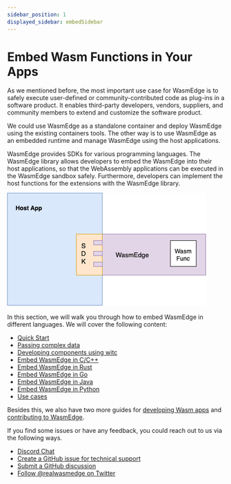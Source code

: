 ```yaml
---
sidebar_position: 1
displayed_sidebar: embedSidebar
---
```


# Embed Wasm Functions in Your Apps

As we mentioned before, the most important use case for WasmEdge is to safely execute user-defined or community-contributed code as plug-ins in a software product. It enables third-party developers, vendors, suppliers, and community members to extend and customize the software product.

We could use WasmEdge as a standalone container and deploy WasmEdge using the existing containers tools. The other way is to use WasmEdge as an embedded runtime and manage WasmEdge using the host applications.

WasmEdge provides SDKs for various programming languages. The WasmEdge library allows developers to embed the WasmEdge into their host applications, so that the WebAssembly applications can be executed in the WasmEdge sandbox safely. Furthermore, developers can implement the host functions for the extensions with the WasmEdge library.

![](embed_arch.png)

In this section, we will walk you through how to embed WasmEdge in different languages. We will cover the following content:

- [Quick Start](../category/quick-start)
- [Passing complex data](../category/passing-complex-data)
- [Developing components using witc](./witc)
- [Embed WasmEdge in C/C++](../category/c-sdk-for-embedding-wasm-functions)
- [Embed WasmEdge in Rust](../category/rust-sdk-for-embedding-wasm-functions)
- [Embed WasmEdge in Go](../category/go-sdk-for-embedding-wasm-functions)
- [Embed WasmEdge in Java](../category/java-sdk-for-embedding-wasm-functions)
- [Embed WasmEdge in Python](../category/python-sdk-for-embedding-wasm-functions)
- [Use cases](../category/use-cases)

Besides this, we also have two more guides for [developing Wasm apps](/develop/overview) and [contributing to WasmEdge](/contribute/overview).

If you find some issues or have any feedback, you could reach out to us via the following ways.

- [Discord Chat](https://discord.gg/U4B5sFTkFc)
- [Create a GitHub issue for technical support](https://github.com/WasmEdge/WasmEdge/issues)
- [Submit a GitHub discussion](https://github.com/WasmEdge/WasmEdge/discussions)
- [Follow @realwasmedge on Twitter](https://twitter.com/realwasmedge)

